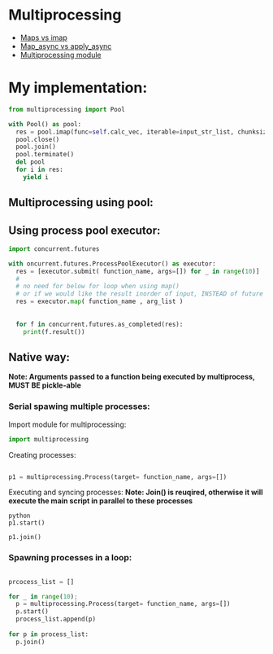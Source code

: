 # Multiprocessing

* [Maps vs imap](https://stackoverflow.com/questions/26520781/multiprocessing-pool-whats-the-difference-between-map-async-and-imap)   
* [Map_async vs apply_async](https://stackoverflow.com/questions/27479218/map-async-vs-apply-asyncwhat-should-i-use-in-this-case)
* [Multiprocessing module](https://docs.python.org/3/library/multiprocessing.html)

# My implementation:

```python
from multiprocessing import Pool

with Pool() as pool:
  res = pool.imap(func=self.calc_vec, iterable=input_str_list, chunksize=4)
  pool.close()
  pool.join()
  pool.terminate()
  del pool
  for i in res:
    yield i
```
  
  

## Multiprocessing using pool:

## Using process pool executor:

```python
import concurrent.futures

with oncurrent.futures.ProcessPoolExecutor() as executor:
  res = [executor.submit( function_name, args=[]) for _ in range(10)]
  #
  # no need for below for loop when using map() 
  # or if we would like the result inorder of input, INSTEAD of future objects:
  res = executor.map( function_name , arg_list )
  
  
  for f in concurrent.futures.as_completed(res):
    print(f.result())
```

## Native way:

**Note: Arguments passed to a function being executed by multiprocess, MUST BE pickle-able**

### Serial spawing multiple processes:

Import module for multiprocessing:
```python
import multiprocessing
```

Creating processes:
```python

p1 = multiprocessing.Process(target= function_name, args=[])
```

Executing and syncing processes:
**Note: Join() is reuqired, otherwise it will execute the main script in parallel to these processes**
``` 
python
p1.start()

p1.join()
```

### Spawning processes in a loop:
```python

prcocess_list = []

for _ in range(10);
  p = multiprocessing.Process(target= function_name, args=[])
  p.start()
  process_list.append(p)
  
for p in process_list:
  p.join()
```
